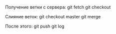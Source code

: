Получение ветки с сервера:
git fetch
git checkout <name>

Слияние веток:
git checkout master
git merge <name>

После этого:
git push
git log
